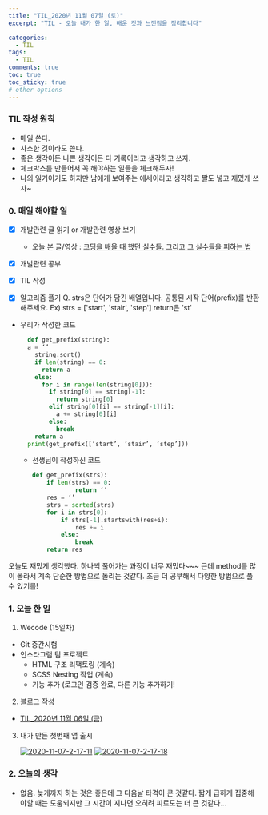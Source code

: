 ```yaml
---
title: "TIL_2020년 11월 07일 (토)"
excerpt: "TIL - 오늘 내가 한 일, 배운 것과 느낀점을 정리합니다"

categories:
  - TIL
tags:
  - TIL
comments: true
toc: true
toc_sticky: true
# other options
---
```


### TIL 작성 원칙

- 매일 쓴다.
- 사소한 것이라도 쓴다.
- 좋은 생각이든 나쁜 생각이든 다 기록이라고 생각하고 쓰자.
- 체크박스를 만들어서 꼭 해야하는 일들을 체크해두자!
- 나의 일기이기도 하지만 남에게 보여주는 에세이라고 생각하고 짤도 넣고 재밌게 쓰자~

### 0. 매일 해야할 일

- [x] 개발관련 글 읽기 or 개발관련 영상 보기
  
  - 오늘 본 글/영상 : [코딩을 배울 때 했던 실수들. 그리고 그 실수들을 피하는 법](https://medium.com/code-states/%EC%BD%94%EB%94%A9%EC%9D%84-%EB%B0%B0%EC%9A%B8-%EB%95%8C-%ED%96%88%EB%8D%98-%EC%8B%A4%EC%88%98%EB%93%A4-%EA%B7%B8%EB%A6%AC%EA%B3%A0-%EA%B7%B8-%EC%8B%A4%EC%88%98%EB%93%A4%EC%9D%84-%ED%94%BC%ED%95%98%EB%8A%94-%EB%B2%95-3497a80217ff)
  
- [x] 개발관련 공부

- [x] TIL 작성

- [x] 알고리즘 풀기
      Q. strs은 단어가 담긴 배열입니다. 공통된 시작 단어(prefix)를 반환해주세요. Ex) strs = ['start', 'stair', 'step'] return은 'st'

- 우리가 작성한 코드  
  ```python
    def get_prefix(string):
    a = ‘’
      string.sort()
      if len(string) == 0:
        return a
      else:
        for i in range(len(string[0])):
          if string[0] == string[-1]:
            return string[0]
          elif string[0][i] == string[-1][i]:
            a += string[0][i]
          else:
            break
      return a
    print(get_prefix([‘start’, ‘stair’, ‘step’]))
  ```

  - 선생님이 작성하신 코드
    ```python
    def get_prefix(strs):
        if len(strs) == 0:
    	        return ‘’
        res = ‘’
        strs = sorted(strs)
        for i in strs[0]:
            if strs[-1].startswith(res+i):
                res += i
            else:
                break
        return res
    ```

오늘도 재밌게 생각했다. 하나씩 풀어가는 과정이 너무 재밌다~~~ 근데 method를 많이 몰라서 계속 단순한 방법으로 돌리는 것같다. 조금 더 공부해서 다양한 방법으로 풀 수 있기를!

### 1. 오늘 한 일

1. Wecode (15일차)
- Git 중간시험
- 인스타그램 팀 프로젝트
	- HTML 구조 리팩토링 (계속)
	- SCSS Nesting 작업 (계속)
	- 기능 추가 (로그인 검증 완료, 다른 기능 추가하기!

2. 블로그 작성

- [TIL_2020년 11월 06일 (금)](https://hocheoljang.github.io/til/TIL-2020%EB%85%8411%EC%9B%9406%EC%9D%BC/)



3. 내가 만든 첫번째 앱 출시

   <a href="https://ibb.co/FYz7TDp"><img src="https://i.ibb.co/PWgCH6k/2020-11-07-2-17-11.png" alt="2020-11-07-2-17-11" border="0"></a>
   <a href="https://ibb.co/3vswbZR"><img src="https://i.ibb.co/sCPh4YW/2020-11-07-2-17-18.png" alt="2020-11-07-2-17-18" border="0"></a>

### 2. 오늘의 생각

- 없음. 늦게까지 하는 것은 좋은데 그 다음날 타격이 큰 것같다. 짧게 급하게 집중해야할 때는 도움되지만 그 시간이 지나면 오히려 피로도는 더 큰 것같다...
